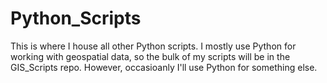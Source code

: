 # Python_Scripts
This is where I house all other Python scripts. I mostly use Python for working with geospatial data, so the bulk of my scripts will be in the
GIS_Scripts repo. However, occasioanly I'll use Python for something else. 
